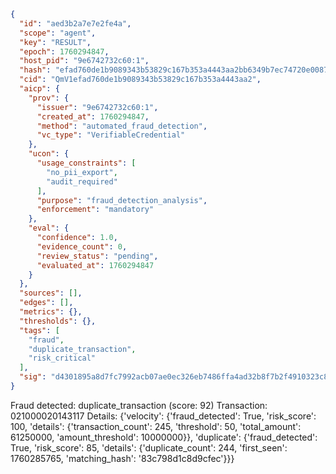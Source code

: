```json
{
  "id": "aed3b2a7e7e2fe4a",
  "scope": "agent",
  "key": "RESULT",
  "epoch": 1760294847,
  "host_pid": "9e6742732c60:1",
  "hash": "efad760de1b9089343b53829c167b353a4443aa2bb6349b7ec74720e00874f75",
  "cid": "QmV1efad760de1b9089343b53829c167b353a4443aa2",
  "aicp": {
    "prov": {
      "issuer": "9e6742732c60:1",
      "created_at": 1760294847,
      "method": "automated_fraud_detection",
      "vc_type": "VerifiableCredential"
    },
    "ucon": {
      "usage_constraints": [
        "no_pii_export",
        "audit_required"
      ],
      "purpose": "fraud_detection_analysis",
      "enforcement": "mandatory"
    },
    "eval": {
      "confidence": 1.0,
      "evidence_count": 0,
      "review_status": "pending",
      "evaluated_at": 1760294847
    }
  },
  "sources": [],
  "edges": [],
  "metrics": {},
  "thresholds": {},
  "tags": [
    "fraud",
    "duplicate_transaction",
    "risk_critical"
  ],
  "sig": "d4301895a8d7fc7992acb07ae0ec326eb7486ffa4ad32b8f7b2f4910323c854c"
}
```

Fraud detected: duplicate_transaction (score: 92)
Transaction: 021000020143117
Details: {'velocity': {'fraud_detected': True, 'risk_score': 100, 'details': {'transaction_count': 245, 'threshold': 50, 'total_amount': 61250000, 'amount_threshold': 10000000}}, 'duplicate': {'fraud_detected': True, 'risk_score': 85, 'details': {'duplicate_count': 244, 'first_seen': 1760285765, 'matching_hash': '83c798d1c8d9cfec'}}}